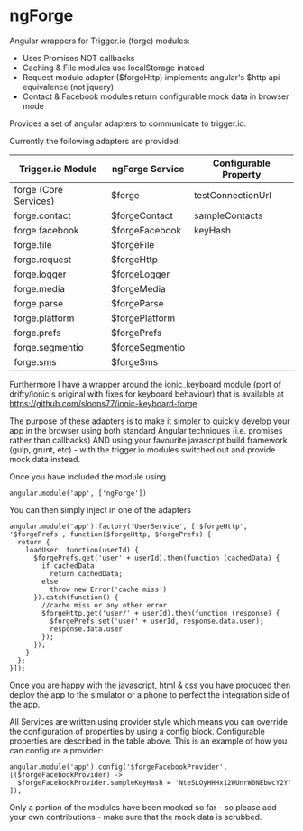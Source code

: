 # ngForge
Angular wrappers for Trigger.io (forge) modules: 
* Uses Promises NOT callbacks
* Caching & File modules use localStorage instead
* Request module adapter ($forgeHttp) implements angular's $http api equivalence (not jquery)
* Contact & Facebook modules return configurable mock data in browser mode

Provides a set of angular adapters to communicate to trigger.io.

Currently the following adapters are provided:

| Trigger.io Module | ngForge Service | Configurable Property |
|------------|----------|--------------
| forge (Core Services)   | $forge | testConnectionUrl           
| forge.contact      | $forgeContact  | sampleContacts
| forge.facebook    | $forgeFacebook  | keyHash           
| forge.file    | $forgeFile      |           
| forge.request  | $forgeHttp   |           
| forge.logger   | $forgeLogger      | 
| forge.media   | $forgeMedia      |            
| forge.parse   | $forgeParse      |            
| forge.platform    | $forgePlatform      | 
| forge.prefs  | $forgePrefs   |           
| forge.segmentio   | $forgeSegmentio      | 
| forge.sms   | $forgeSms  |      

Furthermore I have a wrapper around the ionic_keyboard module (port of drifty/ionic's  original with fixes for keyboard behaviour) that is available at https://github.com/sloops77/ionic-keyboard-forge

The purpose of these adapters is to make it simpler to quickly develop your app in the browser using both standard Angular techniques (i.e. promises rather than callbacks) AND using your favourite javascript build framework (gulp, grunt, etc) - with the trigger.io modules switched out and provide mock data instead.

Once you have included the module using

```angular.module('app', ['ngForge'])```

You can then simply inject in one of the adapters
```
angular.module('app').factory('UserService', ['$forgeHttp', '$forgePrefs', function($forgeHttp, $forgePrefs) {
  return {
    loadUser: function(userId) {
      $forgePrefs.get('user' + userId).then(function (cachedData) {
        if cachedData
          return cachedData;
        else
          throw new Error('cache miss')
      }).catch(function() {
        //cache miss or any other error
        $forgeHttp.get('user/' + userId).then(function (response) {
          $forgePrefs.set('user' + userId, response.data.user);
          response.data.user
        }); 
      });
    }
  };
}]);
```

Once you are happy with the javascript, html & css you have produced then deploy the app to the simulator or a phone to perfect the integration side of the app.

All Services are written using provider style which means you can override the configuration of properties by using a config block. Configurable properties are described in the table above. This is an example of how you can configure a provider:
```
angular.module('app').config('$forgeFacebookProvider', [($forgeFacebookProvider) ->
  $forgeFacebookProvider.sampleKeyHash = 'NteSLOyHHHx12WUnrW0NEbwcY2Y'
]);
```

Only a portion of the modules have been mocked so far - so please add your own contributions - make sure that the mock data is scrubbed.
